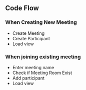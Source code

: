 ## Code Flow 

### When Creating New Meeting
- Create Meeting 
- Create Participant 
- Load view


### When joining existing meeting 
- Enter meeting name
- Check if Meeting Room Exist
- Add participant 
- Load view 

